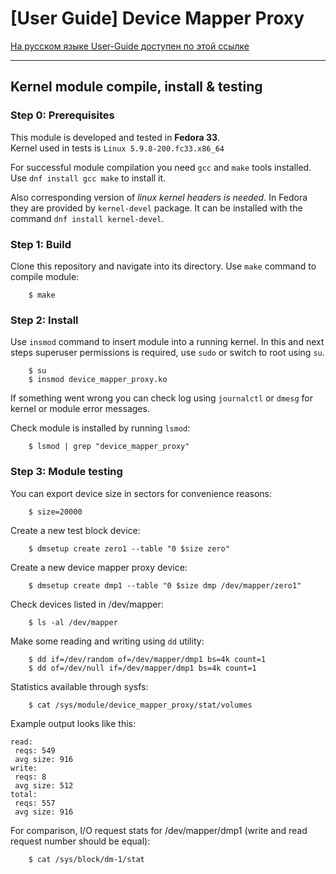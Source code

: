 # [User Guide] Device Mapper Proxy

[На русском языке User-Guide доступен по этой ссылке](./RU-GUIDE.md)

---

## Kernel module compile, install & testing
### Step 0: Prerequisites

This module is developed and tested in **Fedora 33**.  
Kernel used in tests is `Linux 5.9.8-200.fc33.x86_64`  

For successful module compilation you need `gcc` and
`make` tools installed. Use `dnf install gcc make` to
install it. 

Also corresponding version of *linux kernel headers is needed*. 
In Fedora they are provided by `kernel-devel` package. It can be 
installed with the command `dnf install kernel-devel`.

### Step 1: Build
Clone this repository and navigate into its directory. 
Use `make` command to compile module:

```
    $ make
```

### Step 2: Install
Use `insmod` command to insert module into a running
kernel. In this and next steps superuser permissions 
is required, use `sudo` or switch to root using `su`.

```
    $ su
    $ insmod device_mapper_proxy.ko
```

If something went wrong you can check log using 
`journalctl` or `dmesg` for kernel or module error
messages.

Check module is installed by running `lsmod`: 
```
    $ lsmod | grep "device_mapper_proxy"
```

### Step 3: Module testing
You can export device size in sectors for convenience
reasons:

```
	$ size=20000
```

Create a new test block device:
```
    $ dmsetup create zero1 --table "0 $size zero"
```

Create a new device mapper proxy device:
```
    $ dmsetup create dmp1 --table "0 $size dmp /dev/mapper/zero1"
```

Check devices listed in /dev/mapper:
```
    $ ls -al /dev/mapper
```

Make some reading and writing using `dd` utility:
```
    $ dd if=/dev/random of=/dev/mapper/dmp1 bs=4k count=1
    $ dd of=/dev/null if=/dev/mapper/dmp1 bs=4k count=1
```

Statistics available through sysfs:
```
	$ cat /sys/module/device_mapper_proxy/stat/volumes
```

Example output looks like this:
```
read:
 reqs: 549
 avg size: 916
write:
 reqs: 8
 avg size: 512
total:
 reqs: 557
 avg size: 916
```

For comparison, I/O request stats for /dev/mapper/dmp1 
(write and read request number should be equal):
```
    $ cat /sys/block/dm-1/stat
```

